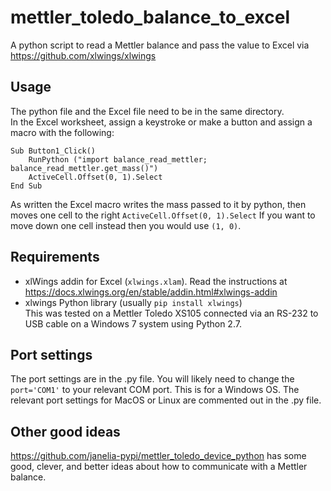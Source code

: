 # mettler_toledo_balance_to_excel
A python script to read a Mettler balance and pass the value to Excel via https://github.com/xlwings/xlwings
## Usage  
The python file and the Excel file need to be in the same directory.  
In the Excel worksheet, assign a keystroke or make a button and assign a macro with the following:
```
Sub Button1_Click()
    RunPython ("import balance_read_mettler; balance_read_mettler.get_mass()")
    ActiveCell.Offset(0, 1).Select
End Sub
```

As written the Excel macro writes the mass passed to it by python, then moves one cell to the right `ActiveCell.Offset(0, 1).Select`  If you want to move down one cell instead then you would use `(1, 0)`.    

## Requirements  
- xlWings addin for Excel (`xlwings.xlam`).  Read the instructions at https://docs.xlwings.org/en/stable/addin.html#xlwings-addin  
- xlwings Python library (usually `pip install xlwings`)  
This was tested on a Mettler Toledo XS105 connected via an RS-232 to USB cable on a Windows 7 system using Python 2.7.  

## Port settings  
The port settings are in the .py file.  You will likely need to change the `port='COM1'` to your relevant COM port.  This is for a Windows OS.  The relevant port settings for MacOS or Linux are commented out in the .py file.  

## Other good ideas  
https://github.com/janelia-pypi/mettler_toledo_device_python  has some good, clever, and better ideas about how to communicate with a Mettler balance.  

